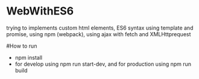 # WebWithES6
trying to implements custom html elements, ES6 syntax using template and promise, using npm (webpack), using ajax with fetch and XMLHttprequest

#How to run  
- npm install
- for develop using npm run start-dev, and for production using npm run build
